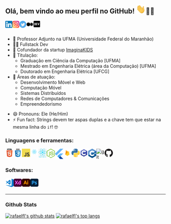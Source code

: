 <!--### Hi there 


**rafaelfl/rafaelfl** is a ✨ _special_ ✨ repository because its `README.md` (this file) appears on your GitHub profile.

Here are some ideas to get you started:

- 🔭 I’m currently working on ...
- 🌱 I’m currently learning ...
- 👯 I’m looking to collaborate on ...
- 🤔 I’m looking for help with ...
- 💬 Ask me about ...
- 📫 How to reach me: ...
- 😄 Pronouns: ...
- ⚡ Fun fact: ...
-->

## Olá, bem vindo ao meu perfil no GitHub! <img src="https://github.com/rafaelfl/rafaelfl/blob/main/img/Hi.gif" width="30px">👨‍💻

<a href="https://www.linkedin.com/in/rafael-fernandes-lopes/" target="_blank"><img align="left" alt="Rafael Fernandes Lopes | LinkedIn" width="22px" src="https://github.com/rafaelfl/rafaelfl/blob/main/img/linkedin.svg" />
<a href="https://instagram.com/rafaelf_l" target="_blank"><img align="left" alt="Rafael Fernandes Lopes | Instagram" width="22px" src="https://github.com/rafaelfl/rafaelfl/blob/main/img/instagram.svg" />
<a href="https://twitter.com/rafaelf_l" target="_blank"><img align="left" alt="Rafael Fernandes Lopes | Twitter" width="22px" src="https://github.com/rafaelfl/rafaelfl/blob/main/img/twitter.svg" />
<a href="https://medium.com/@rafaelfernandeslopes" target="_blank"><img align="left" alt="Rafael Fernandes Lopes | Medium" width="22px" src="https://github.com/rafaelfl/rafaelfl/blob/main/img/medium.svg" />
<a href="https://dev.to/rafaelfl" target="_blank"><img align="left" alt="dev to rafaelfl" width="22px" src="https://github.com/rafaelfl/rafaelfl/blob/main/img/devto.svg" /></a>

<br />
<br />
  
- 💼 Professor Adjunto na UFMA (Universidade Federal do Maranhão)
- ✍🏻 Fullstack Dev
- 🔭 Cofundador da startup <a href="https://www.imaginakids.com.br/" target="_blank">ImaginaKIDS</a>
- 🥇 Titulação:
  - Graduação em Ciência da Computação [UFMA]
  - Mestrado em Engenharia Elétrica (área da Computação) [UFMA]
  - Doutorado em Engenharia Elétrica [UFCG]
- 🌱 Áreas de atuação:
  - Desenvolvimento Móvel e Web
  - Computação Móvel
  - Sistemas Distribuídos
  - Redes de Computadores & Comunicações
  - Empreendedorismo
<!-- - 👯 I’m looking to collaborate on ... -->
<!-- - 🤔 I’m looking for help with ... -->
<!-- - 💬 Ask me about ... -->
<!-- - ✍🏻 <samp>Core Member of IEEE Bombay Section Technical and Professional Committee  -->
- 😄 Pronouns: Ele (He/Him)
- ⚡ Fun fact: Strings devem ter aspas duplas e a chave tem que estar na mesma linha do `if`! 🤓

### Linguagens e ferramentas:

<a href="https://www.w3.org/html/" target="_blank"><img align="left" alt="HTML5" width="26px" src="https://raw.githubusercontent.com/github/explore/80688e429a7d4ef2fca1e82350fe8e3517d3494d/topics/html/html.png" /></a>
<a href="https://www.w3schools.com/css/" target="_blank"><img align="left" alt="CSS3" width="26px" src="https://raw.githubusercontent.com/github/explore/80688e429a7d4ef2fca1e82350fe8e3517d3494d/topics/css/css.png" /></a>
<a href="https://www.w3schools.com/js/" target="_blank"><img align="left" alt="Javascript" width="26px" src="https://github.com/rafaelfl/rafaelfl/blob/main/img/js.svg" /></a>
<a href="https://reactjs.org/" target="_blank"><img align="left" alt="React.JS" width="26px" src="https://github.com/rafaelfl/rafaelfl/blob/main/img/react.svg" /></a>
<a href="https://reactnative.dev/" target="_blank"><img align="left" alt="React Native" width="26px" src="https://github.com/rafaelfl/rafaelfl/blob/main/img/react-native.png" /></a>
<a href="https://nodejs.org/" target="_blank"><img align="left" alt="Node.JS" width="26px" src="https://github.com/rafaelfl/rafaelfl/blob/main/img/nodejs.svg" /></a>
<a href="https://flutter.dev/" target="_blank"><img align="left" alt="Flutter" width="26px" src="https://github.com/rafaelfl/rafaelfl/blob/main/img/flutter.svg" /></a>
<a href="https://firebase.google.com/" target="_blank"><img align="left" alt="Firebase" width="26px" src="https://github.com/rafaelfl/rafaelfl/blob/main/img/firebase.svg" /></a>
<a href="https://www.python.org" target="_blank"> <img align="left" alt="Python" width="26px" src="https://github.com/rafaelfl/rafaelfl/blob/main/img/python.svg?raw=true"/> </a>
<a href="https://www.cprogramming.com/" target="_blank"> <img align="left" alt="C" width="26px" src="https://github.com/rafaelfl/rafaelfl/blob/main/img/c-programming.png"/> </a>
<a href="https://www.w3schools.com/cpp/" target="_blank"> <img align="left" alt="C++" width="26px" src="https://github.com/rafaelfl/rafaelfl/blob/main/img/c%2B%2B.png"/> </a>
<a href="https://git-scm.com/" target="_blank"> <img align="left" alt="git" width="26px" src="https://www.vectorlogo.zone/logos/git-scm/git-scm-icon.svg"/> </a>
<img align="left" alt="GitHub" width="26px" src="https://github.com/rafaelfl/rafaelfl/blob/main/img/github.png" />

<br />
<br />

### Softwares:

<img align="left" alt="Visual Studio Code" width="26px" src="https://raw.githubusercontent.com/github/explore/80688e429a7d4ef2fca1e82350fe8e3517d3494d/topics/visual-studio-code/visual-studio-code.png" />
<a href="https://www.adobe.com/products/xd.html" target="_blank"> <img align="left" alt="XD" width="26px" src="https://github.com/rafaelfl/rafaelfl/blob/main/img/adobexd.png?raw=true"/> </a> 
<a href="https://www.adobe.com/in/products/illustrator.html" target="_blank"> <img align="left" alt="Illustrator" width="26px" src="https://github.com/rafaelfl/rafaelfl/blob/main/img/illustrator.png?raw=true"/> </a> 
<a href="https://www.photoshop.com/en" target="_blank"> <img align="left" alt="Photoshop" width="26px" src="https://github.com/rafaelfl/rafaelfl/blob/main/img/photoshop.png?raw=true"/> </a>
<br />
<br />

---
### Github Stats

[![rafaelfl's github stats](https://github-readme-stats.vercel.app/api?username=rafaelfl&include_all_commits=true&count_private=true&show_icons=true&theme=algolia)](https://github.com/anuraghazra/github-readme-stats)
[![rafaelfl's top langs](https://github-readme-stats-eight-theta.vercel.app/api/top-langs/?username=rafaelfl&layout=compact&langs_count=8&theme=algolia)](https://github.com/anuraghazra/github-readme-stats)
